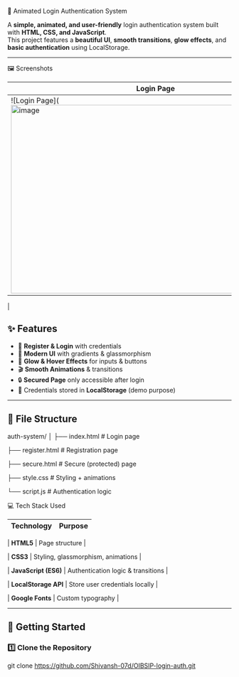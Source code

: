  🔐 Animated Login Authentication System

A **simple, animated, and user-friendly** login authentication system built with **HTML, CSS, and JavaScript**.  
This project features a **beautiful UI**, **smooth transitions**, **glow effects**, and **basic authentication** using LocalStorage.

---
🖼️ Screenshots

| Login Page | Register Page | Secure Page |
|------------|--------------|-------------|
| ![Login Page](<img width="644" height="424" alt="image" src="https://github.com/user-attachments/assets/00c34a86-0802-4fbb-b099-f533a49f7329" /> | ![Register Page]<img width="606" height="374" alt="image" src="https://github.com/user-attachments/assets/79f5a4fd-df36-4ac6-8226-5443f8ddcd49" / | ![Secure Page](<img width="641" height="344" alt="image" src="https://github.com/user-attachments/assets/36b19b17-d352-434a-a92b-edad581f1074" />
 |

## ✨ Features
- 📝 **Register & Login** with credentials  
- 🎨 **Modern UI** with gradients & glassmorphism  
- 🌟 **Glow & Hover Effects** for inputs & buttons  
- 🎬 **Smooth Animations** & transitions  
- 🔒 **Secured Page** only accessible after login  
- 💾 Credentials stored in **LocalStorage** (demo purpose)  

---

## 📂 File Structure
auth-system/
│
├── index.html # Login page

├── register.html # Registration page

├── secure.html # Secure (protected) page

├── style.css # Styling + animations

└── script.js # Authentication logic

💻 Tech Stack Used

| Technology  | Purpose |
|-------------|---------|

| **HTML5**   | Page structure |

| **CSS3**    | Styling, glassmorphism, animations |

| **JavaScript (ES6)** | Authentication logic & transitions |

| **LocalStorage API** | Store user credentials locally |

| **Google Fonts** | Custom typography |


---

## 🚀 Getting Started

### 1️⃣ Clone the Repository
git clone https://github.com/Shivansh-07d/OIBSIP-login-auth.git
